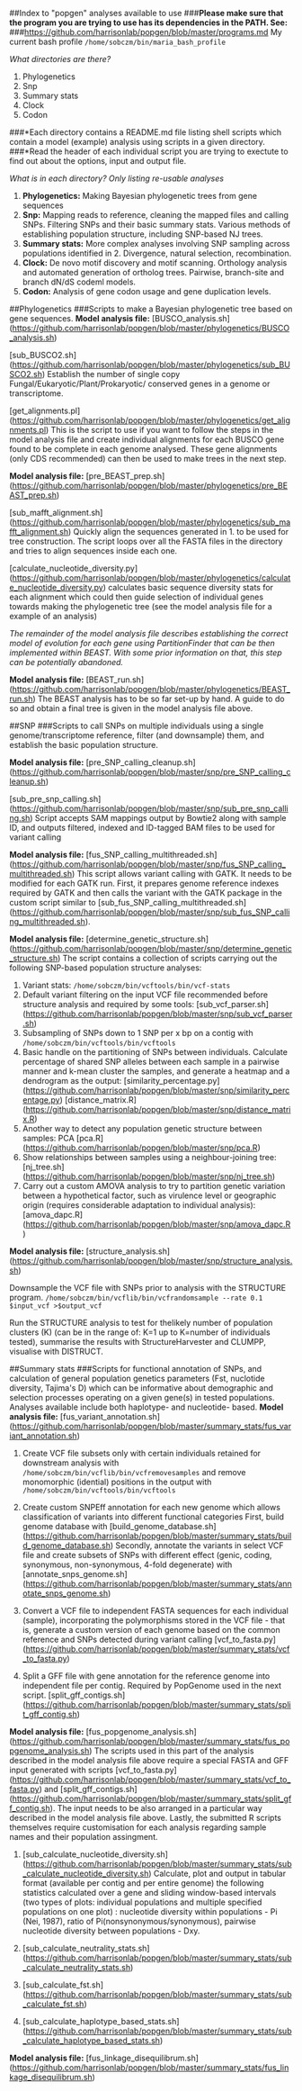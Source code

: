 ##Index to "popgen" analyses available to use
###**Please make sure that the program you are trying to use has its dependencies in the PATH. See:**
###https://github.com/harrisonlab/popgen/blob/master/programs.md
My current bash profile
`/home/sobczm/bin/maria_bash_profile`

*What directories are there?*

1. Phylogenetics
2. Snp
3. Summary stats
4. Clock
5. Codon

###*Each directory contains a README.md file listing shell scripts which contain a model (example) analysis using scripts in a given directory.
###*Read the header of each individual script you are trying to exectute to find out about the options, input and output file.

*What is in each directory? Only listing re-usable analyses*

1. **Phylogenetics:** Making Bayesian phylogenetic trees from gene sequences
2. **Snp:** Mapping reads to reference, cleaning the mapped files and calling SNPs. Filtering SNPs and their basic summary stats. Various methods of establishing population structure, including SNP-based NJ trees.
3. **Summary stats:** More complex analyses involving SNP sampling across populations identified in 2. Divergence, natural selection, recombination.
4. **Clock:** De novo motif discovery and motif scanning. Orthology analysis and automated generation of ortholog trees. Pairwise, branch-site and branch dN/dS codeml models.
5. **Codon:** Analysis of gene codon usage and gene duplication levels.

##Phylogenetics
###Scripts to make a Bayesian phylogenetic tree based on gene sequences.
**Model analysis file:** [BUSCO_analysis.sh] (https://github.com/harrisonlab/popgen/blob/master/phylogenetics/BUSCO_analysis.sh)

[sub_BUSCO2.sh] (https://github.com/harrisonlab/popgen/blob/master/phylogenetics/sub_BUSCO2.sh) 
Establish the number of single copy Fungal/Eukaryotic/Plant/Prokaryotic/ conserved genes in a genome or transcriptome. 

[get_alignments.pl] (https://github.com/harrisonlab/popgen/blob/master/phylogenetics/get_alignments.pl) 
This is the script to use if you want to follow the steps in the model analysis file and create individual alignments for each BUSCO gene found to be complete in each genome analysed. These gene alignments (only CDS recommended) can then be used to make trees in the next step.

**Model analysis file:** [pre_BEAST_prep.sh] (https://github.com/harrisonlab/popgen/blob/master/phylogenetics/pre_BEAST_prep.sh)

[sub_mafft_alignment.sh] (https://github.com/harrisonlab/popgen/blob/master/phylogenetics/sub_mafft_alignment.sh) 
Quickly align the sequences generated in 1. to be used for tree construction. The script loops over all the FASTA files in the directory and tries to align sequences inside each one.

[calculate_nucleotide_diversity.py] (https://github.com/harrisonlab/popgen/blob/master/phylogenetics/calculate_nucleotide_diversity.py)
calculates basic sequence diversity stats for each alignment which could then guide selection of individual genes towards making the
phylogenetic tree (see the model analysis file for a example of an analysis)

*The remainder of the model analysis file describes establishing the correct model of evolution for each gene using PartitionFinder that can be then implemented within BEAST. With some prior information on that, this step can be potentially abandoned.*

**Model analysis file:** [BEAST_run.sh] (https://github.com/harrisonlab/popgen/blob/master/phylogenetics/BEAST_run.sh)
The BEAST analysis has to be so far set-up by hand. A guide to do so and obtain a final tree is given in the model analysis file above.

##SNP
###Scripts to call SNPs on multiple individuals using a single genome/transcriptome reference, filter (and downsample) them, and establish the basic population structure.

**Model analysis file:** [pre_SNP_calling_cleanup.sh] (https://github.com/harrisonlab/popgen/blob/master/snp/pre_SNP_calling_cleanup.sh)

[sub_pre_snp_calling.sh] (https://github.com/harrisonlab/popgen/blob/master/snp/sub_pre_snp_calling.sh)
Script accepts SAM mappings output by Bowtie2 along with sample ID, and outputs filtered, indexed and ID-tagged BAM files to be used for variant calling

**Model analysis file:** [fus_SNP_calling_multithreaded.sh] (https://github.com/harrisonlab/popgen/blob/master/snp/fus_SNP_calling_multithreaded.sh)
This script allows variant calling with GATK. It needs to be modified for each GATK run. First, it prepares genome reference indexes required by GATK and then calls the variant with the GATK package in the custom script similar to [sub_fus_SNP_calling_multithreaded.sh]
(https://github.com/harrisonlab/popgen/blob/master/snp/sub_fus_SNP_calling_multithreaded.sh). 

**Model analysis file:** [determine_genetic_structure.sh] (https://github.com/harrisonlab/popgen/blob/master/snp/determine_genetic_structure.sh)
The script contains a collection of scripts carrying out the following SNP-based population structure analyses:

1. Variant stats: 
`/home/sobczm/bin/vcftools/bin/vcf-stats` 
2. Default variant filtering on the input VCF file recommended before structure analysis and required by some tools:
[sub_vcf_parser.sh] (https://github.com/harrisonlab/popgen/blob/master/snp/sub_vcf_parser.sh) 
3. Subsampling of SNPs down to 1 SNP per x bp on a contig with `/home/sobczm/bin/vcftools/bin/vcftools`
4. Basic handle on the partitioning of SNPs between individuals. Calculate percentage of shared SNP alleles between each sample in
a pairwise manner and k-mean cluster the samples, and generate a heatmap and a dendrogram as the output:
[similarity_percentage.py] (https://github.com/harrisonlab/popgen/blob/master/snp/similarity_percentage.py)
[distance_matrix.R] (https://github.com/harrisonlab/popgen/blob/master/snp/distance_matrix.R) 
5. Another way to detect any population genetic structure between samples: PCA
[pca.R] (https://github.com/harrisonlab/popgen/blob/master/snp/pca.R)
6. Show relationships between samples using a neighbour-joining tree:
[nj_tree.sh] (https://github.com/harrisonlab/popgen/blob/master/snp/nj_tree.sh)
7. Carry out a custom AMOVA analysis to try to partition genetic variation between a hypothetical factor, such as virulence level or geographic origin (requires considerable adaptation to individual analysis):
[amova_dapc.R] (https://github.com/harrisonlab/popgen/blob/master/snp/amova_dapc.R)

**Model analysis file:** [structure_analysis.sh]
(https://github.com/harrisonlab/popgen/blob/master/snp/structure_analysis.sh)

Downsample the VCF file with SNPs prior to analysis with the STRUCTURE program.
`/home/sobczm/bin/vcflib/bin/vcfrandomsample --rate 0.1 $input_vcf >$output_vcf`

Run the STRUCTURE analysis to test for thelikely number of population clusters (K) (can be in the range of: K=1 up to K=number of individuals tested), summarise the results with StructureHarvester and CLUMPP, visualise with DISTRUCT. 

##Summary stats 
###Scripts for functional annotation of SNPs, and calculation of general population genetics parameters (Fst, nuclotide diversity, Tajima's D) which can be informative about demographic and selection processes operating on a given gene(s) in tested populations. Analyses available include both haplotype- and nucleotide- based.
 **Model analysis file:** [fus_variant_annotation.sh] (https://github.com/harrisonlab/popgen/blob/master/summary_stats/fus_variant_annotation.sh)

1. Create VCF file subsets only with certain individuals retained for downstream analysis with `/home/sobczm/bin/vcflib/bin/vcfremovesamples` and remove monomorphic (idential) positions in the output with `/home/sobczm/bin/vcftools/bin/vcftools`

2. Create custom SNPEff annotation for each new genome which allows classification of variants into different functional categories
First, build genome database with [build_genome_database.sh] (https://github.com/harrisonlab/popgen/blob/master/summary_stats/build_genome_database.sh) Secondly, annotate the variants in select VCF file and create subsets of SNPs with different effect (genic, coding, synonymous, non-synonymous, 4-fold degenerate) with [annotate_snps_genome.sh] (https://github.com/harrisonlab/popgen/blob/master/summary_stats/annotate_snps_genome.sh)

3. Convert a VCF file to independent FASTA sequences for each individual (sample), incorporating the polymorphisms stored in the VCF file - that is, generate a custom version of each genome based on the common reference and SNPs detected during variant calling [vcf_to_fasta.py] (https://github.com/harrisonlab/popgen/blob/master/summary_stats/vcf_to_fasta.py)

4. Split a GFF file with gene annotation for the reference genome into independent file per contig. Required by PopGenome used in the next script. [split_gff_contigs.sh] (https://github.com/harrisonlab/popgen/blob/master/summary_stats/split_gff_contig.sh)

**Model analysis file:** [fus_popgenome_analysis.sh] (https://github.com/harrisonlab/popgen/blob/master/summary_stats/fus_popgenome_analysis.sh)
The scripts used in this part of the analysis described in the model analysis file above require a special FASTA and GFF input generated with scripts [vcf_to_fasta.py] (https://github.com/harrisonlab/popgen/blob/master/summary_stats/vcf_to_fasta.py) and [split_gff_contigs.sh] (https://github.com/harrisonlab/popgen/blob/master/summary_stats/split_gff_contig.sh). The input needs to be also arranged in a particular way described in the model analysis file above. Lastly, the submitted R scripts themselves require customisation for each analysis regarding sample names and their population assingment.

1. [sub_calculate_nucleotide_diversity.sh] (https://github.com/harrisonlab/popgen/blob/master/summary_stats/sub_calculate_nucleotide_diversity.sh) Calculate, plot and output in tabular format (available per contig and per entire genome) the following statistics calculated over a gene and sliding window-based intervals (two types of plots: individual populations and multiple specified populations on one plot) : nucleotide diversity within populations - Pi (Nei, 1987), ratio of Pi(nonsynonymous/synonymous), pairwise nucleotide diversity between populations - Dxy. 

2. [sub_calculate_neutrality_stats.sh] (https://github.com/harrisonlab/popgen/blob/master/summary_stats/sub_calculate_neutrality_stats.sh)

3. [sub_calculate_fst.sh] (https://github.com/harrisonlab/popgen/blob/master/summary_stats/sub_calculate_fst.sh)

4. [sub_calculate_haplotype_based_stats.sh] (https://github.com/harrisonlab/popgen/blob/master/summary_stats/sub_calculate_haplotype_based_stats.sh)

 
**Model analysis file:** [fus_linkage_disequilibrum.sh] (https://github.com/harrisonlab/popgen/blob/master/summary_stats/fus_linkage_disequilibrum.sh)

